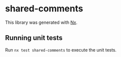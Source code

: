# shared-comments

This library was generated with [Nx](https://nx.dev).

## Running unit tests

Run `nx test shared-comments` to execute the unit tests.
